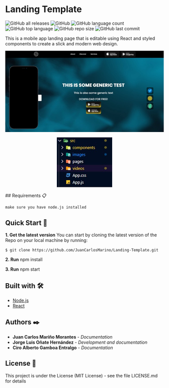 # Landing Template

![GitHub all releases](https://img.shields.io/github/downloads/JuanCarlosMarino/Landing-Template/total)
![GitHub](https://img.shields.io/github/license/JuanCarlosMarino/Landing-Template)
![GitHub language count](https://img.shields.io/github/languages/count/JuanCarlosMarino/Landing-Template)
![GitHub top language](https://img.shields.io/github/languages/top/JuanCarlosMarino/Landing-Template)
![GitHub repo size](https://img.shields.io/github/repo-size/JuanCarlosMarino/Landing-Template)
![GitHub last commit](https://img.shields.io/github/last-commit/JuanCarlosMarino/Landing-Template)

This is a mobile app landing page that is editable using React and styled components to create a slick and modern web design.

<p align="center">
  <img src="/src/images/Demo.jpeg" alt="Demo template"/>
</p>

<p align="center">
  <img src="/src/images/Image1.jpg" alt="Image1"/>
</p>
## Requirements 📋

```
make sure you have node.js installed
```

## Quick Start 🚀

**1. Get the latest version**
You can start by cloning the latest version of the Repo on your local machine by running:

```
$ git clone https://github.com/JuanCarlosMarino/Landing-Template.git
```

**2. Run** npm install

**3. Run** npm start

## Built with 🛠️

* [Node.js](https://nodejs.org/es/)
* [React](https://es.reactjs.org/)

## Authors ✒️

* **Juan Carlos Mariño Morantes** - *Documentation* 
* **Jorge Luis Oñate Hernández** - *Development and documentation* 
* **Ciro Alberto Gamboa Entralgo** - *Documentation* 

## License 📄

This project is under the License (MIT License) - see the file LICENSE.md for details
